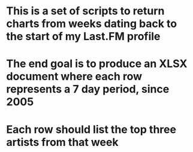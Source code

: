 # This is a set of scripts to return charts from weeks dating back to the start of my Last.FM profile
# The end goal is to produce an XLSX document where each row represents a 7 day period, since 2005
# Each row should list the top three artists from that week
